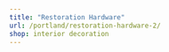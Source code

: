 ```yaml
---
title: "Restoration Hardware"
url: /portland/restoration-hardware-2/
shop: interior decoration
---
```


